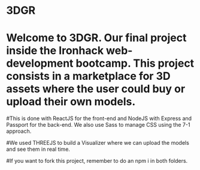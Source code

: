 # 3DGR
# Welcome to 3DGR. Our final project inside the Ironhack web-development bootcamp. This project consists in a marketplace for 3D assets where the user could buy or upload their own models. 

#This is done with ReactJS for the front-end and NodeJS with Express and Passport for the back-end. We also use Sass to manage CSS using the 7-1 approach.

#We used THREEJS to build a Visualizer where we can upload the models and see them in real time.

#If you want to fork this project, remember to do an npm i in both folders.

